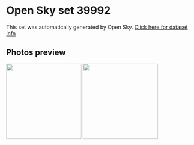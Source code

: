 # Open Sky set 39992
This set was automatically generated by Open Sky.
[Click here for dataset info](https://github.com/awesomelewis2007/opensky/blob/master/dataset/39992/info.json)
## Photos preview
<img src="https://raw.githubusercontent.com/awesomelewis2007/opensky/master/dataset/39992/photos.gif" width="200px"/>
<img src="https://raw.githubusercontent.com/awesomelewis2007/opensky/master/dataset/39992/photos_bw.gif" width="200px"/>
